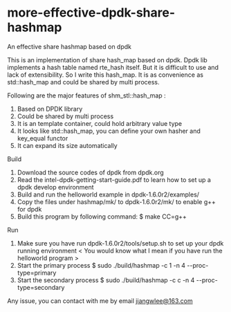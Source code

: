 more-effective-dpdk-share-hashmap
=================================

An effective share hashmap based on dpdk

This is an implementation of share hash_map based on dpdk. Dpdk lib implements a hash table named rte_hash itself.
But it is difficult to use and lack of extensibility. So I write this hash_map. It is as convenience as std::hash_map
and could be shared by multi process.

Following are the major features of shm_stl::hash_map :
1. Based on DPDK library
2. Could be shared by multi process
3. It is an template container, could hold arbitrary value type
4. It looks like std::hash_map, you can define your own hasher and key_equal functor
5. It can expand its size automatically

Build
1. Download the source codes of dpdk from dpdk.org
2. Read the intel-dpdk-getting-start-guide.pdf to learn how to set up a dpdk develop environment
3. Build and run the helloworld example in dpdk-1.6.0r2/examples/
4. Copy the files under hashmap/mk/ to dpdk-1.6.0r2/mk/ to enable g++ for dpdk
5. Build this program by following command:
    $ make CC=g++

Run
1. Make sure you have run dpdk-1.6.0r2/tools/setup.sh to set up your dpdk running environment
   < You would know what I mean if you have run the helloworld program >
2. Start the primary process
    $ sudo ./build/hashmap -c 1 -n 4 --proc-type=primary
3. Start the secondary process
    $ sudo ./build/hashmap -c c -n 4 --proc-type=secondary

Any issue, you can contact with me by email <jiangwlee@163.com>
